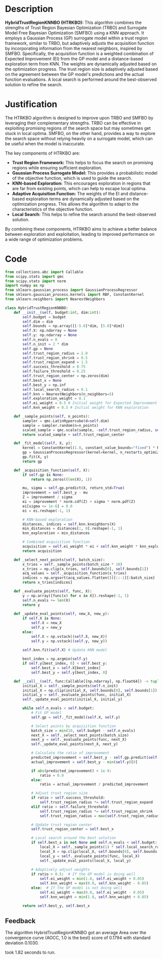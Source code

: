 # Description
**HybridTrustRegionKNNBO (HTRKBO):** This algorithm combines the strengths of Trust Region Bayesian Optimization (TRBO) and Surrogate Model Free Bayesian Optimization (SMFBO) using a KNN approach. It employs a Gaussian Process (GP) surrogate model within a trust region framework, similar to TRBO, but adaptively adjusts the acquisition function by incorporating information from the nearest neighbors, inspired by SMFBO. Specifically, the acquisition function is a weighted combination of Expected Improvement (EI) from the GP model and a distance-based exploration term from KNN. The weights are dynamically adjusted based on the optimization progress. The trust region size is adaptively adjusted based on the agreement between the GP model's predictions and the actual function evaluations. A local search is performed around the best-observed solution to refine the search.

# Justification
The HTRKBO algorithm is designed to improve upon TRBO and SMFBO by leveraging their complementary strengths. TRBO can be effective in exploiting promising regions of the search space but may sometimes get stuck in local optima. SMFBO, on the other hand, provides a way to explore the search space without relying heavily on a surrogate model, which can be useful when the model is inaccurate.

The key components of HTRKBO are:

*   **Trust Region Framework:** This helps to focus the search on promising regions while ensuring sufficient exploration.
*   **Gaussian Process Surrogate Model:** This provides a probabilistic model of the objective function, which is used to guide the search.
*   **KNN-based Exploration:** This encourages exploration in regions that are far from existing points, which can help to escape local optima.
*   **Adaptive Acquisition Function:** The weights of the EI and distance-based exploration terms are dynamically adjusted based on the optimization progress. This allows the algorithm to adapt to the characteristics of the objective function.
*   **Local Search:** This helps to refine the search around the best-observed solution.

By combining these components, HTRKBO aims to achieve a better balance between exploration and exploitation, leading to improved performance on a wide range of optimization problems.

# Code
```python
from collections.abc import Callable
from scipy.stats import qmc
from scipy.stats import norm
import numpy as np
from sklearn.gaussian_process import GaussianProcessRegressor
from sklearn.gaussian_process.kernels import RBF, ConstantKernel
from sklearn.neighbors import NearestNeighbors

class HybridTrustRegionKNNBO:
    def __init__(self, budget:int, dim:int):
        self.budget = budget
        self.dim = dim
        self.bounds = np.array([[-5.0]*dim, [5.0]*dim])
        self.X: np.ndarray = None
        self.y: np.ndarray = None
        self.n_evals = 0
        self.n_init = 2 * dim
        self.gp = None
        self.trust_region_radius = 2.0
        self.trust_region_shrink = 0.5
        self.trust_region_expand = 1.5
        self.success_threshold = 0.75
        self.failure_threshold = 0.25
        self.trust_region_center = np.zeros(dim)
        self.best_x = None
        self.best_y = np.inf
        self.local_search_radius = 0.1
        self.knn = NearestNeighbors(n_neighbors=5)
        self.exploration_weight = 0.1
        self.ei_weight = 0.5 # Initial weight for Expected Improvement
        self.knn_weight = 0.5 # Initial weight for KNN exploration

    def _sample_points(self, n_points):
        sampler = qmc.LatinHypercube(d=self.dim)
        sample = sampler.random(n=n_points)
        scaled_sample = qmc.scale(sample, -self.trust_region_radius, self.trust_region_radius)
        return scaled_sample + self.trust_region_center

    def _fit_model(self, X, y):
        kernel = ConstantKernel(1.0, constant_value_bounds="fixed") * RBF(length_scale=1.0, length_scale_bounds="fixed")
        gp = GaussianProcessRegressor(kernel=kernel, n_restarts_optimizer=5, alpha=1e-6)
        gp.fit(X, y)
        return gp

    def _acquisition_function(self, X):
        if self.gp is None:
            return np.zeros((len(X), 1))

        mu, sigma = self.gp.predict(X, return_std=True)
        improvement = self.best_y - mu
        Z = improvement / sigma
        ei = improvement * norm.cdf(Z) + sigma * norm.pdf(Z)
        ei[sigma <= 1e-6] = 0.0
        ei = ei.reshape(-1, 1)

        # KNN-based exploration
        distances, indices = self.knn.kneighbors(X)
        min_distances = distances[:, 0].reshape(-1, 1)
        knn_exploration = min_distances

        # Combined acquisition function
        acquisition = self.ei_weight * ei + self.knn_weight * knn_exploration
        return acquisition

    def _select_next_points(self, batch_size):
        x_tries = self._sample_points(batch_size * 10)
        x_tries = np.clip(x_tries, self.bounds[0], self.bounds[1])
        acq_values = self._acquisition_function(x_tries)
        indices = np.argsort(acq_values.flatten())[::-1][:batch_size]
        return x_tries[indices]

    def _evaluate_points(self, func, X):
        y = np.array([func(x) for x in X]).reshape(-1, 1)
        self.n_evals += len(X)
        return y
    
    def _update_eval_points(self, new_X, new_y):
        if self.X is None:
            self.X = new_X
            self.y = new_y
        else:
            self.X = np.vstack((self.X, new_X))
            self.y = np.vstack((self.y, new_y))
        
        self.knn.fit(self.X) # Update KNN model

        best_index = np.argmin(self.y)
        if self.y[best_index, 0] < self.best_y:
            self.best_x = self.X[best_index]
            self.best_y = self.y[best_index, 0]

    def __call__(self, func:Callable[[np.ndarray], np.float64]) -> tuple[np.float64, np.array]:
        initial_X = self._sample_points(self.n_init)
        initial_X = np.clip(initial_X, self.bounds[0], self.bounds[1])
        initial_y = self._evaluate_points(func, initial_X)
        self._update_eval_points(initial_X, initial_y)

        while self.n_evals < self.budget:
            # Fit GP model
            self.gp = self._fit_model(self.X, self.y)

            # Select points by acquisition function
            batch_size = min(10, self.budget - self.n_evals)
            next_X = self._select_next_points(batch_size)
            next_y = self._evaluate_points(func, next_X)
            self._update_eval_points(next_X, next_y)

            # Calculate the ratio of improvement
            predicted_improvement = self.best_y - self.gp.predict(self.best_x.reshape(1, -1))[0]
            actual_improvement = self.best_y - min(self.y)[0]

            if abs(predicted_improvement) < 1e-9:
                ratio = 0.0
            else:
                ratio = actual_improvement / predicted_improvement

            # Adjust trust region size
            if ratio > self.success_threshold:
                self.trust_region_radius *= self.trust_region_expand
            elif ratio < self.failure_threshold:
                self.trust_region_radius *= self.trust_region_shrink
                self.trust_region_radius = max(self.trust_region_radius, 0.1)

            # Update trust region center
            self.trust_region_center = self.best_x

            # Local search around the best solution
            if self.best_x is not None and self.n_evals < self.budget:
                local_X = self._sample_points(1) * self.local_search_radius + self.best_x
                local_X = np.clip(local_X, self.bounds[0], self.bounds[1])
                local_y = self._evaluate_points(func, local_X)
                self._update_eval_points(local_X, local_y)
            
            # Adaptively adjust weights
            if ratio > 0.5:  # If the GP model is doing well
                self.ei_weight = min(1.0, self.ei_weight + 0.05)
                self.knn_weight = max(0.0, self.knn_weight - 0.05)
            else:  # If the GP model is not doing well
                self.ei_weight = max(0.0, self.ei_weight - 0.05)
                self.knn_weight = min(1.0, self.knn_weight + 0.05)

        return self.best_y, self.best_x
```
## Feedback
 The algorithm HybridTrustRegionKNNBO got an average Area over the convergence curve (AOCC, 1.0 is the best) score of 0.1794 with standard deviation 0.1030.

took 1.82 seconds to run.